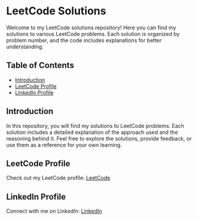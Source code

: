 # LeetCode Solutions

Welcome to my LeetCode solutions repository! Here you can find my solutions to various LeetCode problems. Each solution is organized by problem number, and the code includes explanations for better understanding.

 

## Table of Contents

- [Introduction](#introduction)
- [LeetCode Profile](#leetcode-profile)
- [LinkedIn Profile](#linkedin-profile)
## Introduction

In this repository, you will find my solutions to LeetCode problems. Each solution includes a detailed explanation of the approach used and the reasoning behind it. Feel free to explore the solutions, provide feedback, or use them as a reference for your own learning.

## LeetCode Profile

Check out my LeetCode profile: [LeetCode](https://leetcode.com/Abdoo_said/)

## LinkedIn Profile

Connect with me on LinkedIn: [LinkedIn](https://www.linkedin.com/in/abdullah-said-0892101a9/)

 
